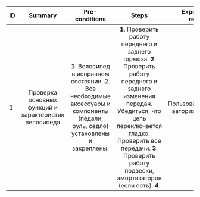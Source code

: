 ID | Summary | Pre-conditions | Steps | Expected results
:--|:-------:|:--------------:|:-----:|-----------------:
1 | Проверка основных функций и характеристик велосипеда | **1**. Велосипед в исправном состоянии. 2. Все необходимые аксессуары и компоненты (педали, руль, седло) установлены и закреплены. | **1**. Проверить работу переднего и заднего тормоза. **2**. Проверить работу переднего и заднего изменения передач. Убедиться, что цепь переключается гладко. Проверить все передачи. **3**. Проверить работу подвески, амортизаторов (если есть). **4**.  | Пользователь авторизован 
